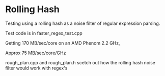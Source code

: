 Rolling Hash
============
Testing using a rolling hash as a noise filter of regular expression parsing.

Test code is in faster_regex_test.cpp

Getting 170 MB/sec/core on an AMD Phenom 2.2 GHz,

Approx 75 MB/sec/core/GHz

rough_plan.cpp and rough_plan.h scetch out how the rolling hash noise filter would work with regex's